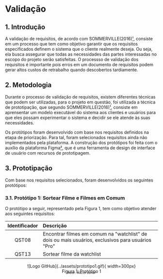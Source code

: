 # Validação

## 1. Introdução

A validação de requisitos, de acordo com SOMMERVILLE(2016)[¹](#ancora1), consiste em um processo que tem como objetivo garantir que os requisitos especificados definem o sistema que o cliente realmente deseja. Ou seja, ela busca assegurar que todas as necessidades das partes interessadas no escopo do projeto serão satisfeitas. O processso de validação dos requisitos é importante pois erros em um documento de requisitos podem gerar altos custos de retrabalho quando descobertos tardiamente.

## 2. Metodologia

Durante o processo de validação de requisitos, existem diferentes técnicas que podem ser utilizadas, para o projeto em questão, foi utilizada a técnica de prototipação, que segundo SOMMERVILLE(2016)[¹](#ancora1), consiste em aprensentar um modelo executável do sistema aos clientes e usuários para que eles possam experimentar o sistema e decidir se ele atende às suas necessidades.

Os protótipos foram desenvolvido com base nos requisitos definidos na etapa de priorização. Para tal, foram selecionados requisitos ainda não implementados pela plataforma. A construção dos protótipos foi feita com o auxílio da plataforma Figma[²](#ancora2), que é uma ferramenta de design de interface de usuário com recursos de prototipagem.

## 3. Prototipação

Com base nos requisitos selecionados, foram desenvolvidos os seguintes protótipos:

### 3.1. Protótipo 1: Sortear Filme e Filmes em Comum

O protótipo a seguir, representado pela Figura 1, tem como objetivo atender aos seguintes requisitos:

| Identificador | Descrição                                                                                         |
| :-----------: | :------------------------------------------------------------------------------------------------ |
|     QST08     | Encontrar filmes em comum na "watchlist" de dois ou mais usuários, exclusivos para usuários "Pro" |
|     QST13     | Sortear filme da watchlist                                                                        |

<center>
    <figure markdown>
    ![Logo GitHub](../assets/prototipo1.gif){ width=300px}
    <figcaption>Figura 1: Protótipo 1</figcaption>
    <p style="margin-top: -10px; font-size: 10px">Autor: Maciel Júnior</p>
    </figure>
</center>
